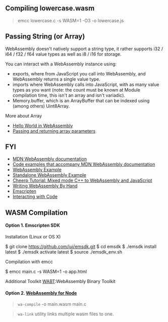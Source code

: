 
## Compiling lowercase.wasm

> emcc lowercase.c -s WASM=1  -O3 -o lowercase.js  

## Passing String (or Array)

WebAssembly doesn't natively support a string type, it rather supports i32 / i64 / f32 / f64 value types as well as i8 / i16 for storage.

You can interact with a WebAssembly instance using:

- exports, where from JavaScript you call into WebAssembly, and WebAssembly returns a single value type.
- imports where WebAssembly calls into JavaScript, with as many value types as you want (note: the count must be known at Module compilation time, this isn't an array and isn't variadic).
- Memory.buffer, which is an ArrayBuffer that can be indexed using (among others) Uint8Array.

More about Array 
- [Hello World in WebAssembly](https://medium.com/@mbebenita/hello-world-in-webassembly-83951757775)
- [Passing and returning array parameters](https://becominghuman.ai/passing-and-returning-webassembly-array-parameters-a0f572c65d97)

## FYI

- [MDN WebAssembly documentation](https://developer.mozilla.org/en-US/docs/WebAssembly)
- [Code examples that accompany MDN WebAssembly documentation](https://github.com/mdn/webassembly-examples)
- [WebAssembly Example](https://medium.com/@matzewagner/creating-a-webassembly-work-environment-c584b15fdb73)
- [Standalone WebAssembly Example](https://gist.github.com/kripken/59c67556dc03bb6d57052fedef1e61ab)
- [Cheerp Tutorial: Mixed mode C++ to WebAssembly and JavaScript](https://github.com/leaningtech/cheerp-meta/wiki/Cheerp-Tutorial:-Mixed-mode-C---to-WebAssembly-and-JavaScript)
- [Writing WebAssembly By Hand](https://blog.scottlogic.com/2018/04/26/webassembly-by-hand.html)
- [Emscripten](http://kripken.github.io/emscripten-site/index.html)
- [Interacting with Code](https://kripken.github.io/emscripten-site/docs/porting/connecting_cpp_and_javascript/Interacting-with-code.html#call-compiled-c-c-code-directly-from-javascript)

## WASM Compilation

#### Option 1. Emscripten SDK

Installation (Linux or OS X)

$ git clone https://github.com/juj/emsdk.git
$ cd emsdk
$ ./emsdk install latest
$ ./emsdk activate latest
$ source ./emsdk_env.sh

Compilation with emcc

$ emcc main.c -s WASM=1 -o app.html

Additional Toolkit [WABT](https://github.com/WebAssembly/wabt):WebAssembly Binary Toolkit

#### Option 2. [WebAssembly for Node](https://github.com/dcodeIO/webassembly)

> `wa-compile` -o main.wasm main.c

> `wa-link` utility links multiple wasm files to one.



